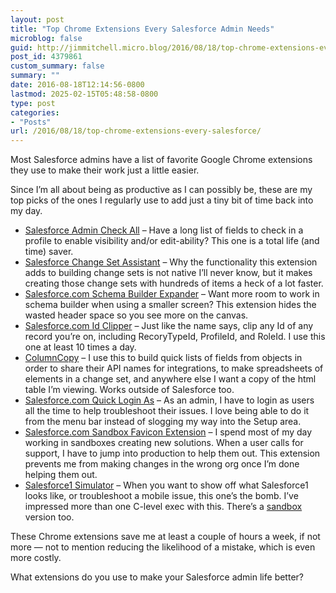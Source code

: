 ```yaml
---
layout: post
title: "Top Chrome Extensions Every Salesforce Admin Needs"
microblog: false
guid: http://jimmitchell.micro.blog/2016/08/18/top-chrome-extensions-every-salesforce/
post_id: 4379861
custom_summary: false
summary: ""
date: 2016-08-18T12:14:56-0800
lastmod: 2025-02-15T05:48:58-0800
type: post
categories:
- "Posts"
url: /2016/08/18/top-chrome-extensions-every-salesforce/
---
```

<p>Most Salesforce admins have a list of favorite Google Chrome extensions they use to make their work just a little easier.</p><!--more-->

<p>Since I’m all about being as productive as I can possibly be, these are my top picks of the ones I regularly use to add just a tiny bit of time back into my day.</p>

<ul>
    <li>
<a href="https://chrome.google.com/webstore/detail/salesforce-admin-check-al/efcahpjiijlbojmfmaceicchnhkgdkje">Salesforce Admin Check All</a> – Have a long list of fields to check in a profile to enable visibility and/or edit-ability? This one is a total life (and time) saver.</li>
    <li>
<a href="https://chrome.google.com/webstore/detail/salesforce-change-set-ass/halgnjjpjodohklhpacagljceggiiplf">Salesforce Change Set Assistant</a> – Why the functionality this extension adds to building change sets is not native I’ll never know, but it makes creating those change sets with hundreds of items a heck of a lot faster.</li>
    <li>
<a href="https://chrome.google.com/webstore/detail/salesforce-schema-builder/mhmpcpfhhfdoeiejndcmogmnlomkfdkk">Salesforce.com Schema Builder Expander</a> – Want more room to work in schema builder when using a smaller screen? This extension hides the wasted header space so you see more on the canvas.</li>
    <li>
<a href="https://chrome.google.com/webstore/detail/salesforcecom-id-clipper/hfiffenhnefppjhloglpebefjlbhoeai">Salesforce.com Id Clipper</a> – Just like the name says, clip any Id of any record you’re on, including RecoryTypeId, ProfileId, and RoleId. I use this one at least 10 times a day.</li>
    <li>
<a href="https://chrome.google.com/webstore/detail/columncopy/lapbbfoohlcmlbdaakldmmallcbcbpjb">ColumnCopy</a> – I use this to build quick lists of fields from objects in order to share their API names for integrations, to make spreadsheets of elements in a change set, and anywhere else I want a copy of the html table I’m viewing. Works outside of Salesforce too.</li>
    <li>
<a href="https://chrome.google.com/webstore/detail/salesforcecom-quick-login/dccccilgophpadpomgajjlkkioipoojh">Salesforce.com Quick Login As</a> – As an admin, I have to login as users all the time to help troubleshoot their issues. I love being able to do it from the menu bar instead of slogging my way into the Setup area.</li>
    <li>
<a href="https://chrome.google.com/webstore/detail/salesforcecom-sandbox-fav/nkfllgjejgfgcddfccnijhndhdmjkamf">Salesforce.com Sandbox Favicon Extension</a> – I spend most of my day working in sandboxes creating new solutions. When a user calls for support, I have to jump into production to help them out. This extension prevents me from making changes in the wrong org once I’m done helping them out.</li>
    <li>
<a href="https://chrome.google.com/webstore/detail/salesforce1-simulator/cknbjckicenodbiaejbmkjhldffonggp">Salesforce1 Simulator</a> – When you want to show off what Salesforce1 looks like, or troubleshoot a mobile issue, this one’s the bomb. I’ve impressed more than one C-level exec with this. There’s a <a href="https://chrome.google.com/webstore/detail/salesforce1-sandbox-simul/mgknkgnenlhghpfpdcohmgiejlcaapih">sandbox</a> version too.</li>
</ul>

<p>These Chrome extensions save me at least a couple of hours a week, if not more — not to mention reducing the likelihood of a mistake, which is even more costly.</p>

<p>What extensions do you use to make your Salesforce admin life better?</p>
